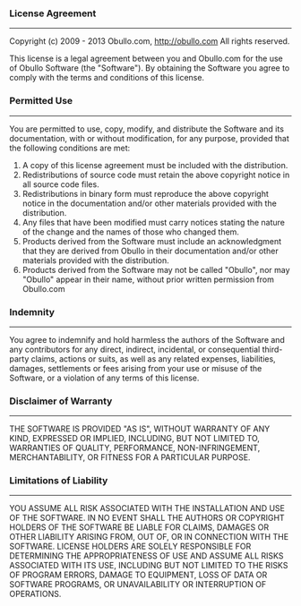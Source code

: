 ### License Agreement <a name="obullo-license-agreement"></a>

------

Copyright (c) 2009 - 2013 Obullo.com, http://obullo.com All rights reserved.

This license is a legal agreement between you and Obullo.com for the use of Obullo Software (the "Software"). By obtaining the Software you agree to comply with the terms and conditions of this license.

### Permitted Use

------

You are permitted to use, copy, modify, and distribute the Software and its documentation, with or without modification, for any purpose, provided that the following conditions are met:

1. A copy of this license agreement must be included with the distribution.
2. Redistributions of source code must retain the above copyright notice in all source code files.
3. Redistributions in binary form must reproduce the above copyright notice in the documentation and/or other materials provided with the distribution.
4. Any files that have been modified must carry notices stating the nature of the change and the names of those who changed them.
5. Products derived from the Software must include an acknowledgment that they are derived from Obullo in their documentation and/or other materials provided with the distribution.
6. Products derived from the Software may not be called "Obullo", nor may "Obullo" appear in their name, without prior written permission from Obullo.com

### Indemnity

------

You agree to indemnify and hold harmless the authors of the Software and any contributors for any direct, indirect, incidental, or consequential third-party claims, actions or suits, as well as any related expenses, liabilities, damages, settlements or fees arising from your use or misuse of the Software, or a violation of any terms of this license.

### Disclaimer of Warranty

------

THE SOFTWARE IS PROVIDED "AS IS", WITHOUT WARRANTY OF ANY KIND, EXPRESSED OR IMPLIED, INCLUDING, BUT NOT LIMITED TO, WARRANTIES OF QUALITY, PERFORMANCE, NON-INFRINGEMENT, MERCHANTABILITY, OR FITNESS FOR A PARTICULAR PURPOSE.

### Limitations of Liability

------

YOU ASSUME ALL RISK ASSOCIATED WITH THE INSTALLATION AND USE OF THE SOFTWARE. IN NO EVENT SHALL THE AUTHORS OR COPYRIGHT HOLDERS OF THE SOFTWARE BE LIABLE FOR CLAIMS, DAMAGES OR OTHER LIABILITY ARISING FROM, OUT OF, OR IN CONNECTION WITH THE SOFTWARE. LICENSE HOLDERS ARE SOLELY RESPONSIBLE FOR DETERMINING THE APPROPRIATENESS OF USE AND ASSUME ALL RISKS ASSOCIATED WITH ITS USE, INCLUDING BUT NOT LIMITED TO THE RISKS OF PROGRAM ERRORS, DAMAGE TO EQUIPMENT, LOSS OF DATA OR SOFTWARE PROGRAMS, OR UNAVAILABILITY OR INTERRUPTION OF OPERATIONS.